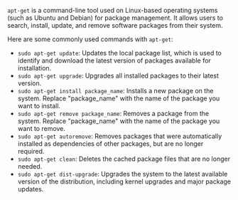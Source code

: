`apt-get` is a command-line tool used on Linux-based operating systems (such as Ubuntu and Debian) for package management. It allows users to search, install, update, and remove software packages from their system.

Here are some commonly used commands with `apt-get`:

-   `sudo apt-get update`: Updates the local package list, which is used to identify and download the latest version of packages available for installation.
-   `sudo apt-get upgrade`: Upgrades all installed packages to their latest version.
-   `sudo apt-get install package_name`: Installs a new package on the system. Replace "package_name" with the name of the package you want to install.
-   `sudo apt-get remove package_name`: Removes a package from the system. Replace "package_name" with the name of the package you want to remove.
-   `sudo apt-get autoremove`: Removes packages that were automatically installed as dependencies of other packages, but are no longer required.
-   `sudo apt-get clean`: Deletes the cached package files that are no longer needed.
-   `sudo apt-get dist-upgrade`: Upgrades the system to the latest available version of the distribution, including kernel upgrades and major package updates. 